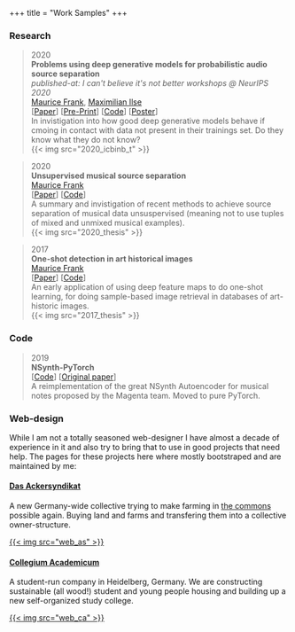 +++
title = "Work Samples"
+++

### Research

> 2020  
> **Problems using deep generative models for probabilistic audio source separation**  
> _published-at: I can't believe it's not better workshops @ NeurIPS 2020_  
> [Maurice Frank](https://scholar.google.com/citations?user=jCHjpIsAAAAJ), [Maximilian Ilse](https://scholar.google.com/citations?user=KNJIRGkAAAAJ)  
> [[Paper](https://i-cant-believe-its-not-better.github.io/accepted_papers/)] [[Pre-Print](https://arxiv.org/abs/2011.01761)] [[Code](https://github.com/morris-frank/unsupervised-source-separation)] [[Poster](https://raw.githubusercontent.com/morris-frank/thesis-tex/master/poster.pdf)]  
> In invistigation into how good deep generative models behave if cmoing in contact with data not present in their trainings set. Do they know what they do not know?  
> {{< img src="2020_icbinb_t" >}}

> 2020  
> **Unsupervised musical source separation**  
> [Maurice Frank](https://scholar.google.com/citations?user=jCHjpIsAAAAJ)  
> [[Paper](https://raw.githubusercontent.com/morris-frank/thesis-tex/master/main.pdf)] [[Code](https://github.com/morris-frank/unsupervised-source-separation)]  
> A summary and invistigation of recent methods to achieve source separation of musical data unsuspervised (meaning not to use tuples of mixed and unmixed musical examples).  
> {{< img src="2020_thesis" >}}

> 2017  
> **One-shot detection in art historical images**  
> [Maurice Frank](https://scholar.google.com/citations?user=jCHjpIsAAAAJ)  
> [[Paper](https://raw.githubusercontent.com/morris-frank/ba_latex/master/thesis.pdf)] [[Code](https://github.com/morris-frank/bachelor-thesis)]  
> An early application of using deep feature maps to do one-shot learning, for doing sample-based image retrieval in databases of art-historic images.  
> {{< img src="2017_thesis" >}}

### Code

> 2019  
> **NSynth-PyTorch**  
> [[Code](https://github.com/morris-frank/nsynth-pytorch)] [[Original paper](https://arxiv.org/abs/1704.01279)]  
> A reimplementation of the great NSynth Autoencoder for musical notes proposed by the Magenta team. Moved to pure PyTorch.

### Web-design

While I am not a totally seasoned web-designer I have almost a decade of experience in it and also try to bring that to use in good projects that need help. The pages for these projects here where mostly bootstraped and are maintained by me:

<div class="flex">
    <div class="card">
        <div>
            <h4><a href="https://ackersyndikat.org">Das Ackersyndikat</a></h4>
            <p>A new Germany-wide collective trying to make farming in <a href="https://en.wikipedia.org/wiki/Commons">the commons</a> possible again. Buying land and farms and transfering them into a collective owner-structure.</p>
        </div>
        <a href="https://ackersyndikat.org">{{< img src="web_as" >}}</a>
    </div>
    <div class="card">
        <div>
            <h4><a href="https://collegiumacademicum.de">Collegium Academicum</a></h4>
            <p>A student-run company in Heidelberg, Germany. We are constructing sustainable (all wood!) student and young people housing and building up a new self-organized study college.</p>
        </div>
        <a href="https://collegiumacademicum.de">{{< img src="web_ca" >}}</a>
    </div>
</div>
